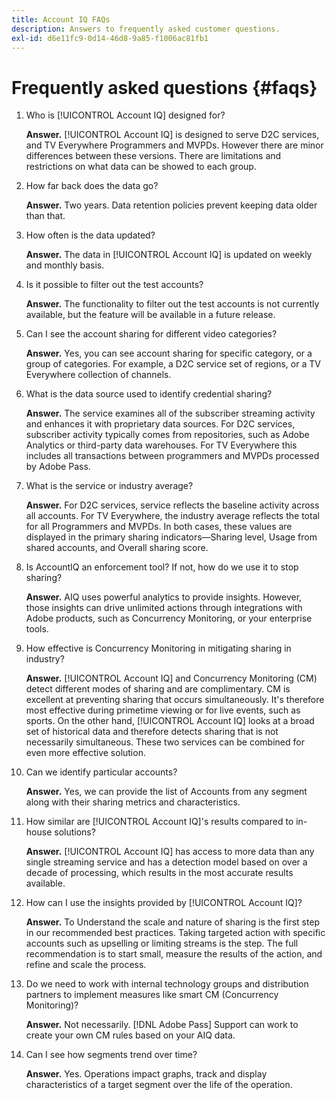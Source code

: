 ```yaml
---
title: Account IQ FAQs
description: Answers to frequently asked customer questions.
exl-id: d6e11fc9-0d14-46d8-9a85-f1006ac81fb1
---
```

# Frequently asked questions {#faqs}

1. Who is [!UICONTROL Account IQ] designed for?

   **Answer.** [!UICONTROL Account IQ] is designed to serve D2C services, and TV Everywhere Programmers and MVPDs. However there are minor differences between these versions. There are limitations and restrictions on what data can be showed to each group.

1. How far back does the data go?

   **Answer.** Two years. Data retention policies prevent keeping data older than that.

1. How often is the data updated?

   **Answer.** The data in [!UICONTROL Account IQ] is updated on weekly and monthly basis.

1. Is it possible to filter out the test accounts?

   **Answer.** The functionality to filter out the test accounts is not currently available, but the feature will be available in a future release.

1. Can I see the account sharing for different video categories?

   **Answer.** Yes, you can see account sharing for specific category, or a group of categories. For example, a D2C service set of regions, or a TV Everywhere collection of channels.

1. What is the data source used to identify credential sharing?

   **Answer.** The service examines all of the subscriber streaming activity and enhances it with proprietary data sources. For D2C services, subscriber activity typically comes from repositories, such as Adobe Analytics or third-party data warehouses. For TV Everywhere this includes all transactions between programmers and MVPDs processed by Adobe Pass.

1. What is the service or industry average?

   **Answer.** For D2C services, service reflects the baseline activity across all accounts. For TV Everywhere,  the industry average reflects the total for all Programmers and MVPDs. In both cases, these values are displayed in the primary sharing indicators—Sharing level, Usage from shared accounts, and Overall sharing score. 

1. Is AccountIQ an enforcement tool? If not, how do we use it to stop sharing?

   **Answer.** AIQ uses powerful analytics to provide insights. However, those insights can drive unlimited actions through integrations with Adobe products, such as Concurrency Monitoring, or your enterprise tools.

1. How effective is Concurrency Monitoring in mitigating sharing in industry? 

   **Answer.** [!UICONTROL Account IQ] and Concurrency Monitoring (CM) detect different modes of sharing and are complimentary. CM is excellent at preventing sharing that occurs simultaneously. It's therefore most effective during primetime viewing or for live events, such as sports. On the other hand, [!UICONTROL Account IQ] looks at a broad set of historical data and therefore detects sharing that is not necessarily simultaneous. These two services can be combined for even more effective solution.  

1. Can we identify particular accounts?

   **Answer.** Yes, we can provide the list of Accounts from any segment along with their sharing metrics and characteristics.

1. How similar are [!UICONTROL Account IQ]'s results compared to in-house solutions?

   **Answer.** [!UICONTROL Account IQ] has access to more data than any single streaming service and has a detection model based on over a decade of processing, which results in the most accurate results available.

1. How can I use the insights provided by [!UICONTROL Account IQ]?

   **Answer.** To Understand the scale and nature of sharing is the first step in our recommended best practices. Taking targeted action with specific accounts such as upselling or limiting streams is the step. The full recommendation is to start small, measure the results of the action, and refine and scale the process.

1. Do we need to work with internal technology groups and distribution partners to implement measures like smart CM (Concurrency Monitoring)?

   **Answer.** Not necessarily. [!DNL Adobe Pass] Support can work to create your own CM rules based on your AIQ data.

1. Can I see how segments trend over time?

   **Answer.** Yes. Operations impact graphs, track and display characteristics of a target segment over the life of the operation.
